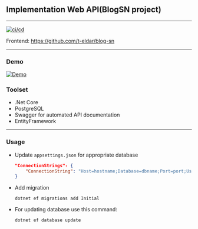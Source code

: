 ## Implementation Web API(BlogSN project)
---
[![ci/cd](https://github.com/GiaSoPas/BlogSN.Backend/actions/workflows/aws.yml/badge.svg?branch=master&event=push)](https://github.com/GiaSoPas/BlogSN.Backend/actions/workflows/aws.yml)

Frontend: https://github.com/t-eldar/blog-sn

---
### Demo

[![Demo](https://img.shields.io/badge/DEMO-not--available-red?style=for-the-badge)](http://blogsn-lb-438498043.eu-central-1.elb.amazonaws.com/)

### Toolset
- .Net Core
- PostgreSQL
- Swagger for automated API documentation
- EntityFramework
___
### Usage
- Update `appsettings.json` for appropriate database
    ```json
    "ConnectionStrings": {
        "ConnectionString": "Host=hostname;Database=dbname;Port=port;Username=username;Password=password"
    }
    ```
- Add migration
    ```
    dotnet ef migrations add Initial
    ```
- For updating database use this command:
    ``` 
    dotnet ef database update
    ```
